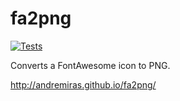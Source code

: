 # fa2png

[![Tests](https://github.com/AndreMiras/fa2png/workflows/Tests/badge.svg?branch=develop)](https://github.com/AndreMiras/fa2png/actions?query=workflow%3ATests)

Converts a FontAwesome icon to PNG.

<http://andremiras.github.io/fa2png/>
